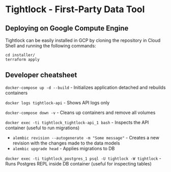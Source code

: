 # Tightlock - First-Party Data Tool

## Deploying on Google Compute Engine 

Tightlock can be easily installed in GCP by cloning the repository in Cloud Shell and running the following commands:
```
cd installer/
terraform apply
```

## Developer cheatsheet

`docker-compose up -d --build` - Initializes application detached and rebuilds containers

`docker logs tightlock-api` - Shows API logs only

`docker-compose down -v` - Cleans up containers and remove all volumes

`docker exec -ti tightlock_tightlock-api_1 bash` - Inspects the API container (useful to run migrations)

- `alembic revision --autogenerate -m "Some message"` - Creates a new revision with the changes made to the data models
- `alembic upgrade head` - Applies migrations to DB

`docker exec -ti tightlock_postgres_1 psql -U tightlock -W tightlock` - Runs Postgres REPL inside DB container (useful for inspecting tables)
